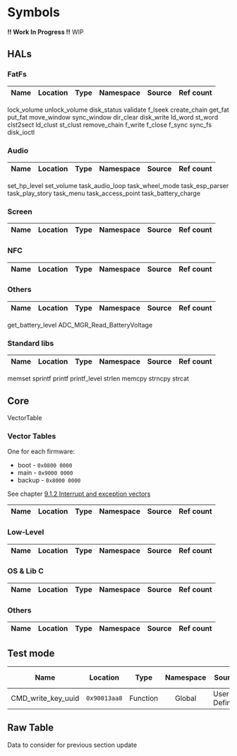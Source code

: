 
# Symbols

**!! Work In Progress !!**
WIP

## HALs

### FatFs
| Name | Location | Type | Namespace | Source | Ref count |
| --- | --- | --- | :---: | --- | ---: |
lock_volume
unlock_volume
disk_status
validate
f_lseek
create_chain
get_fat
put_fat
move_window
sync_window
dir_clear
disk_write
ld_word
st_word
clst2sect
ld_clust
st_clust
remove_chain
f_write
f_close
f_sync
sync_fs
disk_ioctl

### Audio
| Name | Location | Type | Namespace | Source | Ref count |
| --- | --- | --- | :---: | --- | ---: |
set_hp_level
set_volume
task_audio_loop
task_wheel_mode
task_esp_parser
task_play_story
task_menu
task_access_point
task_battery_charge

### Screen
| Name | Location | Type | Namespace | Source | Ref count |
| --- | --- | --- | :---: | --- | ---: |

### NFC
| Name | Location | Type | Namespace | Source | Ref count |
| --- | --- | --- | :---: | --- | ---: |

### Others
| Name | Location | Type | Namespace | Source | Ref count |
| --- | --- | --- | :---: | --- | ---: |
get_battery_level
ADC_MGR_Read_BatteryVoltage

### Standard libs
| Name | Location | Type | Namespace | Source | Ref count |
| --- | --- | --- | :---: | --- | ---: |
memset
sprintf
printf
printf_level
strlen
memcpy
strncpy
strcat

## Core

VectorTable

### Vector Tables
One for each firmware:
* boot - `0x0800 0000`
* main - `0x9000 0000`
* backup - `0x8000 0000`

See chapter [9.1.2 Interrupt and exception vectors ](docs/rm0431-stm32f72xxx-and-stm32f73xxx-advanced-armbased-32bit-mcus-stmicroelectronics.pdf)

| Name | Location | Type | Namespace | Source | Ref count |
| --- | --- | --- | :---: | --- | ---: |



### Low-Level
| Name | Location | Type | Namespace | Source | Ref count |
| --- | --- | --- | :---: | --- | ---: |

### OS & Lib C

| Name | Location | Type | Namespace | Source | Ref count |
| --- | --- | --- | :---: | --- | ---: |


### Others


| Name | Location | Type | Namespace | Source | Ref count |
| --- | --- | --- | :---: | --- | ---: |



## Test mode

| Name | Location | Type | Namespace | Source | Ref count |
| --- | --- | --- | :---: | --- | ---: |
| CMD_write_key_uuid | `0x90013aa8` | Function | Global | User Defined | 0 |


## Raw Table
Data to consider for previous section update
```
```

